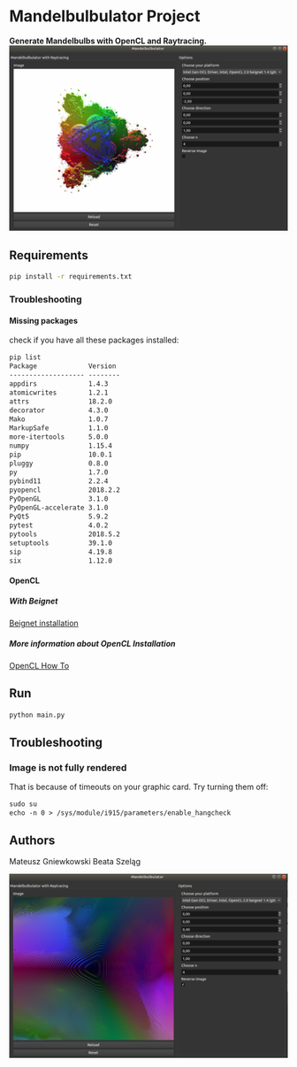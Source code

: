 # Mandelbulbulator Project
**Generate Mandelbulbs with OpenCL and Raytracing.**
![Mandelbulbulator Application](docs/screenshot1.png "Mandelbulbulator Application")

## Requirements
```bash
pip install -r requirements.txt
```

### Troubleshooting
#### Missing packages
check if you have all these packages installed:
```
pip list
Package             Version 
------------------- --------
appdirs             1.4.3   
atomicwrites        1.2.1   
attrs               18.2.0  
decorator           4.3.0   
Mako                1.0.7   
MarkupSafe          1.1.0   
more-itertools      5.0.0   
numpy               1.15.4  
pip                 10.0.1  
pluggy              0.8.0   
py                  1.7.0   
pybind11            2.2.4   
pyopencl            2018.2.2
PyOpenGL            3.1.0   
PyOpenGL-accelerate 3.1.0   
PyQt5               5.9.2   
pytest              4.0.2   
pytools             2018.5.2
setuptools          39.1.0  
sip                 4.19.8  
six                 1.12.0
```
#### OpenCL
##### With Beignet
[Beignet installation](https://www.freedesktop.org/wiki/Software/Beignet/)
##### More information about OpenCL Installation
[OpenCL How To](https://wiki.tiker.net/OpenCLHowTo)


## Run
```bash
python main.py
```

## Troubleshooting
### Image is not fully rendered
That is because of timeouts on your graphic card.
Try turning them off:
```
sudo su
echo -n 0 > /sys/module/i915/parameters/enable_hangcheck
```

## Authors
Mateusz Gniewkowski
Beata Szeląg

![Mandelbulbulator Application](docs/screenshot2.png "Mandelbulbulator Application")
